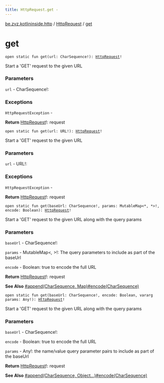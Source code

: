 ```yaml
---
title: HttpRequest.get - 
---
```


[be.zvz.kotlininside.http](../index.html) / [HttpRequest](index.html) / [get](./get.html)

# get

`open static fun get(url: CharSequence!): `[`HttpRequest`](index.html)`!`

Start a 'GET' request to the given URL

### Parameters

`url` - CharSequence!:

### Exceptions

`HttpRequestException` -

**Return**
[HttpRequest](index.html)!: request

`open static fun get(url: URL!): `[`HttpRequest`](index.html)`!`

Start a 'GET' request to the given URL

### Parameters

`url` - URL!:

### Exceptions

`HttpRequestException` -

**Return**
[HttpRequest](index.html)!: request

`open static fun get(baseUrl: CharSequence!, params: MutableMap<*, *>!, encode: Boolean): `[`HttpRequest`](index.html)`!`

Start a 'GET' request to the given URL along with the query params

### Parameters

`baseUrl` - CharSequence!:

`params` - MutableMap&lt;*,&nbsp;*&gt;!: The query parameters to include as part of the baseUrl

`encode` - Boolean: true to encode the full URL

**Return**
[HttpRequest](index.html)!: request

**See Also**
[#append(CharSequence, Map)](append.html)[#encode(CharSequence)](encode.html)

`open static fun get(baseUrl: CharSequence!, encode: Boolean, vararg params: Any!): `[`HttpRequest`](index.html)`!`

Start a 'GET' request to the given URL along with the query params

### Parameters

`baseUrl` - CharSequence!:

`encode` - Boolean: true to encode the full URL

`params` - Any!: the name/value query parameter pairs to include as part of the baseUrl

**Return**
[HttpRequest](index.html)!: request

**See Also**
[#append(CharSequence, Object...)](append.html)[#encode(CharSequence)](encode.html)

